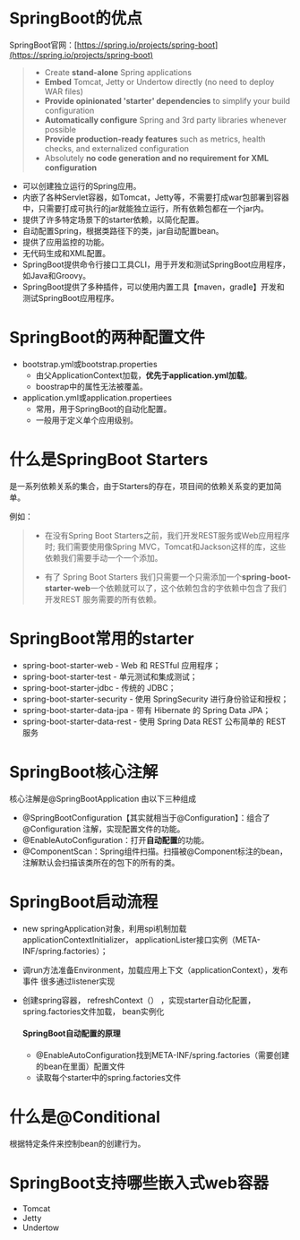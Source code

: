 # SpringBoot的优点

SpringBoot官网：[https://spring.io/projects/spring-boot](https://spring.io/projects/spring-boot)

> - Create **stand-alone** Spring applications
> - **Embed** Tomcat, Jetty or Undertow directly (no need to deploy WAR files)
> - **Provide opinionated 'starter' dependencies** to simplify your build configuration
> - **Automatically configure** Spring and 3rd party libraries whenever possible
> - **Provide production-ready features** such as metrics, health checks, and externalized configuration
> - Absolutely **no code generation and no requirement for XML configuration**

- 可以创建独立运行的Spring应用。
- 内嵌了各种Servlet容器，如Tomcat，Jetty等，不需要打成war包部署到容器中，只需要打成可执行的jar就能独立运行，所有依赖包都在一个jar内。
- 提供了许多特定场景下的starter依赖，以简化配置。
- 自动配置Spring，根据类路径下的类，jar自动配置bean。
- 提供了应用监控的功能。
- 无代码生成和XML配置。
- SpringBoot提供命令行接口工具CLI，用于开发和测试SpringBoot应用程序，如Java和Groovy。
- SpringBoot提供了多种插件，可以使用内置工具【maven，gradle】开发和测试SpringBoot应用程序。

# SpringBoot的两种配置文件

- bootstrap.yml或bootstrap.properties
  - 由父ApplicationContext加载，**优先于application.yml加载**。
  - boostrap中的属性无法被覆盖。
- application.yml或application.propertiees
  - 常用，用于SpringBoot的自动化配置。
  - 一般用于定义单个应用级别。

# 什么是SpringBoot Starters

是一系列依赖关系的集合，由于Starters的存在，项目间的依赖关系变的更加简单。

例如：

> - 在没有Spring Boot Starters之前，我们开发REST服务或Web应用程序时; 我们需要使用像Spring MVC，Tomcat和Jackson这样的库，这些依赖我们需要手动一个一个添加。
>
> - 有了 Spring Boot Starters 我们只需要一个只需添加一个**spring-boot-starter-web**一个依赖就可以了，这个依赖包含的字依赖中包含了我们开发REST 服务需要的所有依赖。

# SpringBoot常用的starter

- spring-boot-starter-web - Web 和 RESTful 应用程序；
- spring-boot-starter-test - 单元测试和集成测试；
- spring-boot-starter-jdbc - 传统的 JDBC；
- spring-boot-starter-security - 使用 SpringSecurity 进行身份验证和授权；
- spring-boot-starter-data-jpa - 带有 Hibernate 的 Spring Data JPA；
- spring-boot-starter-data-rest - 使用 Spring Data REST 公布简单的 REST 服务

# SpringBoot核心注解

核心注解是@SpringBootApplication 由以下三种组成

- @SpringBootConfiguration【其实就相当于@Configuration】：组合了 @Configuration 注解，实现配置文件的功能。
- @EnableAutoConfiguration：打开**自动配置**的功能。
- @ComponentScan：Spring组件扫描。扫描被@Component标注的bean，注解默认会扫描该类所在的包下的所有的类。



# SpringBoot启动流程

- new springApplication对象，利用spi机制加载applicationContextInitializer， applicationLister接口实例（META-INF/spring.factories）；

- 调run方法准备Environment，加载应用上下文（applicationContext），发布事件 很多通过listener实现

- 创建spring容器， refreshContext（） ，实现starter自动化配置，spring.factories文件加载， bean实例化

  #### SpringBoot自动配置的原理

  - @EnableAutoConfiguration找到META-INF/spring.factories（需要创建的bean在里面）配置文件
  - 读取每个starter中的spring.factories文件

# 什么是@Conditional

根据特定条件来控制bean的创建行为。

# SpringBoot支持哪些嵌入式web容器

- Tomcat
- Jetty
- Undertow